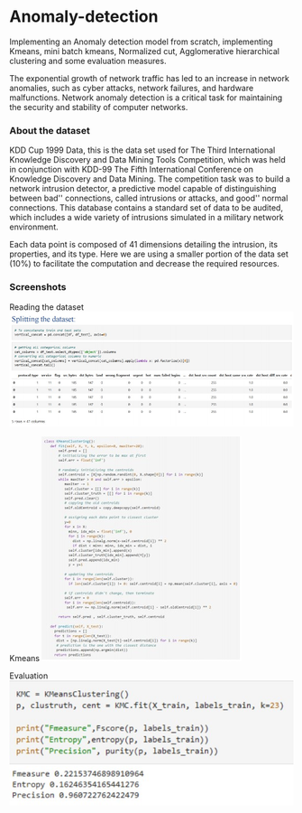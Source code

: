 # Anomaly-detection
Implementing an Anomaly detection model from scratch, implementing Kmeans, mini batch kmeans, Normalized cut, Agglomerative hierarchical clustering and some evaluation measures.

The exponential growth of network traffic has led to an increase in network anomalies, such as cyber attacks, network failures, and hardware malfunctions.
Network anomaly detection is a critical task for maintaining the security and stability of computer networks.

### About the dataset
KDD Cup 1999 Data, this is the data set used for The Third International Knowledge Discovery and Data Mining Tools Competition, which was held in conjunction with KDD-99 The Fifth International Conference on Knowledge Discovery and Data Mining. The competition task was to build a network intrusion detector, a predictive model capable of distinguishing between bad'' connections, called intrusions or attacks, and good'' normal connections. This database contains a standard set of data to be 
audited, which includes a wide variety of intrusions simulated in a military network environment.

Each data point is composed of 41 dimensions detailing the intrusion, its properties, and its type. Here we are using a smaller portion of the data set (10%) to facilitate the computation and decrease the required resources.

### Screenshots
Reading the dataset
![image](images/1.jpg)

Kmeans
![image](images/2.jpg)

Evaluation
![image](images/3.jpg)
